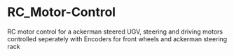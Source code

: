 # RC_Motor-Control
RC motor control for a ackerman steered UGV, steering and driving motors controlled seperately with Encoders for front wheels and ackerman steering rack
